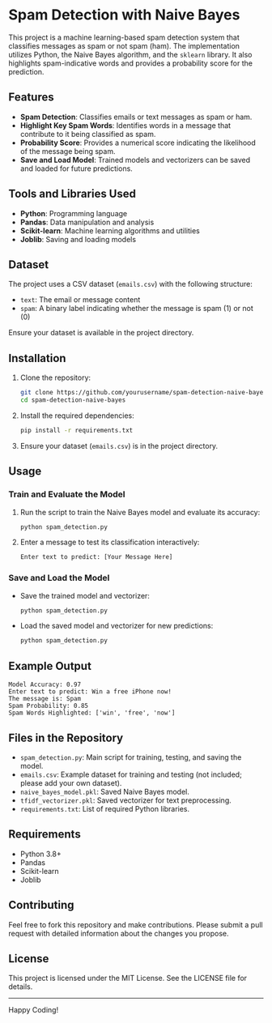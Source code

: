 # Spam Detection with Naive Bayes

This project is a machine learning-based spam detection system that classifies messages as spam or not spam (ham).
The implementation utilizes Python, the Naive Bayes algorithm, and the `sklearn` library. 
It also highlights spam-indicative words and provides a probability score for the prediction.

## Features

- **Spam Detection**: Classifies emails or text messages as spam or ham.
- **Highlight Key Spam Words**: Identifies words in a message that contribute to it being classified as spam.
- **Probability Score**: Provides a numerical score indicating the likelihood of the message being spam.
- **Save and Load Model**: Trained models and vectorizers can be saved and loaded for future predictions.

## Tools and Libraries Used

- **Python**: Programming language
- **Pandas**: Data manipulation and analysis
- **Scikit-learn**: Machine learning algorithms and utilities
- **Joblib**: Saving and loading models

## Dataset

The project uses a CSV dataset (`emails.csv`) with the following structure:
- `text`: The email or message content
- `spam`: A binary label indicating whether the message is spam (1) or not (0)

Ensure your dataset is available in the project directory.

## Installation

1. Clone the repository:
    ```bash
    git clone https://github.com/yourusername/spam-detection-naive-bayes.git
    cd spam-detection-naive-bayes
    ```

2. Install the required dependencies:
    ```bash
    pip install -r requirements.txt
    ```

3. Ensure your dataset (`emails.csv`) is in the project directory.

## Usage

### Train and Evaluate the Model

1. Run the script to train the Naive Bayes model and evaluate its accuracy:
    ```bash
    python spam_detection.py
    ```

2. Enter a message to test its classification interactively:
    ```bash
    Enter text to predict: [Your Message Here]
    ```

### Save and Load the Model

- Save the trained model and vectorizer:
    ```bash
    python spam_detection.py
    ```

- Load the saved model and vectorizer for new predictions:
    ```bash
    python spam_detection.py
    ```

## Example Output

```text
Model Accuracy: 0.97
Enter text to predict: Win a free iPhone now!
The message is: Spam
Spam Probability: 0.85
Spam Words Highlighted: ['win', 'free', 'now']
```

## Files in the Repository

- `spam_detection.py`: Main script for training, testing, and saving the model.
- `emails.csv`: Example dataset for training and testing (not included; please add your own dataset).
- `naive_bayes_model.pkl`: Saved Naive Bayes model.
- `tfidf_vectorizer.pkl`: Saved vectorizer for text preprocessing.
- `requirements.txt`: List of required Python libraries.

## Requirements

- Python 3.8+
- Pandas
- Scikit-learn
- Joblib

## Contributing

Feel free to fork this repository and make contributions. Please submit a pull request with detailed information about the changes you propose.

## License

This project is licensed under the MIT License. See the LICENSE file for details.

---

Happy Coding!

